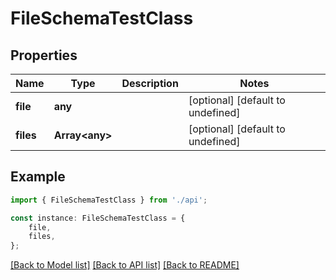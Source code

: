 # FileSchemaTestClass


## Properties

Name | Type | Description | Notes
------------ | ------------- | ------------- | -------------
**file** | **any** |  | [optional] [default to undefined]
**files** | **Array&lt;any&gt;** |  | [optional] [default to undefined]

## Example

```typescript
import { FileSchemaTestClass } from './api';

const instance: FileSchemaTestClass = {
    file,
    files,
};
```

[[Back to Model list]](../README.md#documentation-for-models) [[Back to API list]](../README.md#documentation-for-api-endpoints) [[Back to README]](../README.md)
